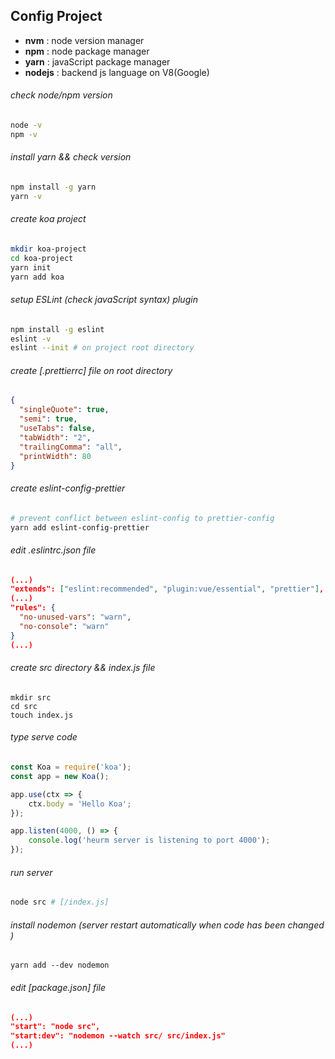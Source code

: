  
## Config Project

- **nvm** : node version manager
- **npm** : node package manager
- **yarn** : javaScript package manager
- **nodejs** : backend js language on V8(Google)
  
###### check node/npm version
```sh
node -v
npm -v
```
  
###### install yarn && check version
```sh
npm install -g yarn
yarn -v
```
  
###### create koa project
```sh
mkdir koa-project
cd koa-project
yarn init
yarn add koa
```
  
###### setup ESLint (check javaScript syntax) plugin
```sh
npm install -g eslint
eslint -v
eslint --init # on project root directory
```
  
###### create [.prettierrc] file on root directory
```json
{
  "singleQuote": true,
  "semi": true,
  "useTabs": false,
  "tabWidth": "2",
  "trailingComma": "all",
  "printWidth": 80
}
```
  
###### create eslint-config-prettier
```sh
# prevent conflict between eslint-config to prettier-config
yarn add eslint-config-prettier
```
  
###### edit .eslintrc.json file
```json
(...)
"extends": ["eslint:recommended", "plugin:vue/essential", "prettier"],
(...)
"rules": {
  "no-unused-vars": "warn",
  "no-console": "warn"
}
(...)
```
  
###### create src directory && index.js file
```
mkdir src
cd src
touch index.js
```
  
###### type serve code
```js
const Koa = require('koa');
const app = new Koa();

app.use(ctx => {
    ctx.body = 'Hello Koa';
});

app.listen(4000, () => {
    console.log('heurm server is listening to port 4000');
});
```
  
###### run server
```sh
node src # [/index.js]
```
  
###### install nodemon (server restart automatically when code has been changed )
```
yarn add --dev nodemon
```
  
###### edit [package.json] file
```json
(...)
"start": "node src",
"start:dev": "nodemon --watch src/ src/index.js"
(...)    
```
  
  
  
  

